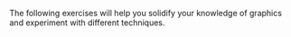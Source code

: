 The following exercises will help you solidify your knowledge of graphics and experiment with different techniques.
